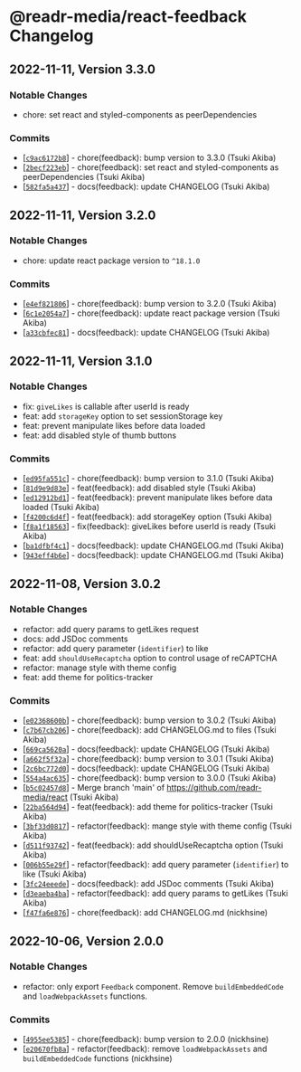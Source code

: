 # @readr-media/react-feedback Changelog

## 2022-11-11, Version 3.3.0

### Notable Changes
- chore: set react and styled-components as peerDependencies
### Commits
* \[[`c9ac6172b8`](https://github.com/readr-media/react-feedback/commit/c9ac6172b8)] - chore(feedback): bump version to 3.3.0 (Tsuki Akiba)
* \[[`2becf223eb`](https://github.com/readr-media/react-feedback/commit/2becf223eb)] - chore(feedback): set react and styled-components as peerDependencies (Tsuki Akiba)
* \[[`582fa5a437`](https://github.com/readr-media/react-feedback/commit/582fa5a437)] - docs(feedback): update CHANGELOG (Tsuki Akiba)

## 2022-11-11, Version 3.2.0

### Notable Changes
- chore: update react package version to `^18.1.0`
### Commits
* \[[`e4ef821806`](https://github.com/readr-media/react-feedback/commit/e4ef821806)] - chore(feedback): bump version to 3.2.0 (Tsuki Akiba)
* \[[`6c1e2054a7`](https://github.com/readr-media/react-feedback/commit/6c1e2054a7)] - chore(feedback): update react package version (Tsuki Akiba)
* \[[`a33cbfec81`](https://github.com/readr-media/react-feedback/commit/a33cbfec81)] - docs(feedback): update CHANGELOG (Tsuki Akiba)

## 2022-11-11, Version 3.1.0

### Notable Changes
- fix: `giveLikes` is callable after userId is ready
- feat: add `storageKey` option to set sessionStorage key
- feat: prevent manipulate likes before data loaded
- feat: add disabled style of thumb buttons

### Commits
* \[[`ed95fa551c`](https://github.com/readr-media/react-feedback/commit/ed95fa551c)] - chore(feedback): bump version to 3.1.0 (Tsuki Akiba)
* \[[`81d9e9d83e`](https://github.com/readr-media/react-feedback/commit/81d9e9d83e)] - feat(feedback): add disabled style (Tsuki Akiba)
* \[[`ed12912bd1`](https://github.com/readr-media/react-feedback/commit/ed12912bd1)] - feat(feedback): prevent manipulate likes before data loaded (Tsuki Akiba)
* \[[`f4200c6d4f`](https://github.com/readr-media/react-feedback/commit/f4200c6d4f)] - feat(feedback): add storageKey option (Tsuki Akiba)
* \[[`f8a1f18563`](https://github.com/readr-media/react-feedback/commit/f8a1f18563)] - fix(feedback): giveLikes before userId is ready (Tsuki Akiba)
* \[[`ba1dfbf4c1`](https://github.com/readr-media/react-feedback/commit/ba1dfbf4c1)] - docs(feedback): update CHANGELOG.md (Tsuki Akiba)
* \[[`943eff4b6e`](https://github.com/readr-media/react-feedback/commit/943eff4b6e)] - docs(feedback): update CHANGELOG.md (Tsuki Akiba)
## 2022-11-08, Version 3.0.2
### Notable Changes
- refactor: add query params to getLikes request
- docs: add JSDoc comments
- refactor: add query parameter (`identifier`) to like
- feat: add `shouldUseRecaptcha` option to control usage of reCAPTCHA
- refactor: manage style with theme config
- feat: add theme for politics-tracker

### Commits
* \[[`e02368600b`](https://github.com/readr-media/react-feedback/commit/e02368600b)] - chore(feedback): bump version to 3.0.2 (Tsuki Akiba)
* \[[`c7b67cb206`](https://github.com/readr-media/react-feedback/commit/c7b67cb206)] - chore(feedback): add CHANGELOG.md to files (Tsuki Akiba)
* \[[`669ca5620a`](https://github.com/readr-media/react-feedback/commit/669ca5620a)] - docs(feedback): update CHANGELOG (Tsuki Akiba)
* \[[`a662f5f32a`](https://github.com/readr-media/react-feedback/commit/a662f5f32a)] - chore(feedback): bump version to 3.0.1 (Tsuki Akiba)
* \[[`2c6bc772d0`](https://github.com/readr-media/react-feedback/commit/2c6bc772d0)] - docs(feedback): update CHANGELOG (Tsuki Akiba)
* \[[`554a4ac635`](https://github.com/readr-media/react-feedback/commit/554a4ac635)] - chore(feedback): bump version to 3.0.0 (Tsuki Akiba)
* \[[`b5c02457d8`](https://github.com/readr-media/react-feedback/commit/b5c02457d8)] - Merge branch 'main' of <https://github.com/readr-media/react> (Tsuki Akiba)
* \[[`22ba564d94`](https://github.com/readr-media/react-feedback/commit/22ba564d94)] - feat(feedback): add theme for politics-tracker (Tsuki Akiba)
* \[[`3bf33d0817`](https://github.com/readr-media/react-feedback/commit/3bf33d0817)] - refactor(feedback): mange style with theme config (Tsuki Akiba)
* \[[`d511f93742`](https://github.com/readr-media/react-feedback/commit/d511f93742)] - feat(feedback): add shouldUseRecaptcha option (Tsuki Akiba)
* \[[`006b55e29f`](https://github.com/readr-media/react-feedback/commit/006b55e29f)] - refactor(feedback): add query parameter (`identifier`) to like (Tsuki Akiba)
* \[[`3fc24eeede`](https://github.com/readr-media/react-feedback/commit/3fc24eeede)] - docs(feedback): add JSDoc comments (Tsuki Akiba)
* \[[`d3eaeba4ba`](https://github.com/readr-media/react-feedback/commit/d3eaeba4ba)] - refactor(feedback): add query params to getLikes (Tsuki Akiba)
* \[[`f47fa6e876`](https://github.com/readr-media/react-feedback/commit/f47fa6e876)] - chore(feedback): add CHANGELOG.md (nickhsine)

## 2022-10-06, Version 2.0.0
### Notable Changes
- refactor: only export `Feedback` component. Remove `buildEmbeddedCode` and `loadWebpackAssets` functions.

### Commits
* \[[`4955ee5385`](https://github.com/readr-media/react-feedback/commit/4955ee5385)] - chore(feedback): bump version to 2.0.0 (nickhsine)
* \[[`e20670fb8a`](https://github.com/readr-media/react-feedback/commit/e20670fb8a)] - refactor(feedback): remove `loadWebpackAssets` and `buildEmbeddedCode` functions (nickhsine)
